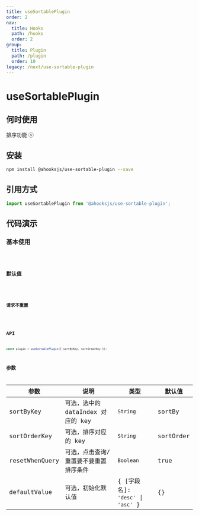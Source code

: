 ```yaml
---
title: useSortablePlugin
order: 2
nav:
  title: Hooks
  path: /hooks
  order: 2
group:
  title: Plugin
  path: /plugin
  order: 10
legacy: /next/use-sortable-plugin
---
```


# useSortablePlugin

## 何时使用

排序功能 ⓢ

## 安装

```sh
npm install @ahooksjs/use-sortable-plugin --save
```

## 引用方式

```js
import useSortablePlugin from '@ahooksjs/use-sortable-plugin';
```

## 代码演示

### 基本使用

<code src="./demo/default.tsx" />

### 默认值

<code src="./demo/initialSort.tsx" />

### 请求不重置

<code src="./demo/resetWhenQuery.tsx" />

## API

```js
const plugin = useSortablePlugin({ sortByKey, sortOrderKey });
```

## 参数

| 参数           | 说明                                  | 类型                           | 默认值    |
| -------------- | ------------------------------------- | ------------------------------ | --------- |
| sortByKey      | 可选，选中的 dataIndex 对应的 key     | `String`                       | sortBy    |
| sortOrderKey   | 可选，排序对应的 key                  | `String`                       | sortOrder |
| resetWhenQuery | 可选，点击查询/重置要不要重置排序条件 | `Boolean`                      | true      |
| defaultValue   | 可选，初始化默认值                    | { [字段名]: `'desc'` \| `'asc'` } | {}        |
